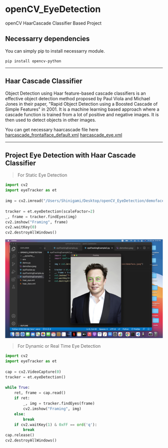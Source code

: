 # openCV_EyeDetection
openCV HaarCascade Classifier Based Project

## Necessarry dependencies
<p> You can simply pip to install necessarry module. </p>

<code>pip install opencv-python</code>

-----------------------------------
Haar Cascade Classifier
-----------------------------------

<p>Object Detection using Haar feature-based cascade classifiers is an effective object detection method proposed by Paul Viola and Michael Jones in their paper, "Rapid Object Detection using a Boosted Cascade of Simple Features" in 2001. It is a machine learning based approach where a cascade function is trained from a lot of positive and negative images. It is then used to detect objects in other images.</p>

You can get necessary haarcascade file here 
[harcascade_frontalface_default.xml](https://github.com/Raihan-009/openCV_EyeDetection/blob/main/haar_face.xml)
[harcascade_eye.xml](https://github.com/Raihan-009/openCV_EyeDetection/blob/main/haar_eye.xml)

---------------------------------------------------
Project Eye Detection with Haar Cascade Classifier
---------------------------------------------------

> For Static Eye Detection 

```python
import cv2
import eyeTracker as et

img = cv2.imread("/Users/Shinigami/Desktop/openCV_EyeDetection/demoface.jpeg")

tracker = et.eyeDetection(scaleFactor=2)
_, frame = tracker.findEyes(img)
cv2.imshow("Framing", frame)
cv2.waitKey(0)
cv2.destroyAllWindows()
```

<p align = "center">
    <img src = "https://github.com/Raihan-009/openCV_EyeDetection/blob/main/results/staticEyeDetectionExample.png">
</p>


> For Dynamic or Real Time Eye Detection

```python
import cv2
import eyeTracker as et

cap = cv2.VideoCapture(0)
tracker = et.eyeDetection()

while True:
    ret, frame = cap.read()
    if ret:
        _, img = tracker.findEyes(frame)
        cv2.imshow("Framing", img)
    else:
        break
    if cv2.waitKey(1) & 0xFF == ord('q'):
        break
cap.release()
cv2.destroyAllWindows()
```

